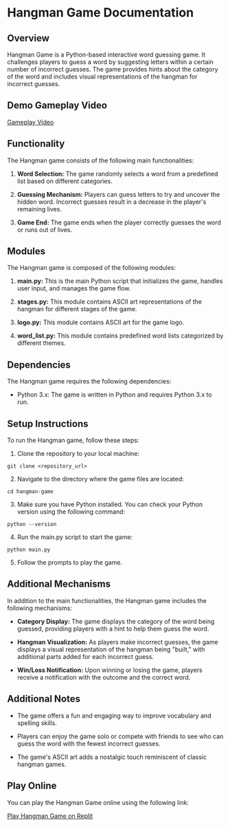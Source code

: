# Hangman Game Documentation

## Overview

Hangman Game is a Python-based interactive word guessing game. It challenges players to guess a word by suggesting letters within a certain number of incorrect guesses.
The game provides hints about the category of the word and includes visual representations of the hangman for incorrect guesses.

## Demo Gameplay Video

<a href="https://drive.google.com/file/d/1yqnBVOYjGJYEfvXl6SLxXLb2xBIQccG8/view?usp=sharing" target = "_blank">Gameplay Video</a>

## Functionality

The Hangman game consists of the following main functionalities:

1. **Word Selection:** The game randomly selects a word from a predefined list based on different categories.

2. **Guessing Mechanism:** Players can guess letters to try and uncover the hidden word. Incorrect guesses result in a decrease in the player's remaining lives.

3. **Game End:** The game ends when the player correctly guesses the word or runs out of lives.

## Modules

The Hangman game is composed of the following modules:

1. **main.py:** This is the main Python script that initializes the game, handles user input, and manages the game flow.

2. **stages.py:** This module contains ASCII art representations of the hangman for different stages of the game.

3. **logo.py:** This module contains ASCII art for the game logo.

4. **word_list.py:** This module contains predefined word lists categorized by different themes.

## Dependencies

The Hangman game requires the following dependencies:

- Python 3.x: The game is written in Python and requires Python 3.x to run.

## Setup Instructions

To run the Hangman game, follow these steps:

1. Clone the repository to your local machine:

```
git clone <repository_url>
```

2. Navigate to the directory where the game files are located:

```
cd hangman-game
```

3. Make sure you have Python installed. You can check your Python version using the following command:

```
python --version
```

4. Run the main.py script to start the game:

```
python main.py
```

5. Follow the prompts to play the game.

## Additional Mechanisms

In addition to the main functionalities, the Hangman game includes the following mechanisms:

- **Category Display:** The game displays the category of the word being guessed, providing players with a hint to help them guess the word.
  
- **Hangman Visualization:** As players make incorrect guesses, the game displays a visual representation of the hangman being "built," with additional parts added for each incorrect guess.
  
- **Win/Loss Notification:** Upon winning or losing the game, players receive a notification with the outcome and the correct word.

## Additional Notes

- The game offers a fun and engaging way to improve vocabulary and spelling skills.
  
- Players can enjoy the game solo or compete with friends to see who can guess the word with the fewest incorrect guesses.
  
- The game's ASCII art adds a nostalgic touch reminiscent of classic hangman games.

## Play Online

You can play the Hangman Game online using the following link:

[Play Hangman Game on Replit](https://replit.com/@TheTrio03/TheHangmanGame?v=1)
